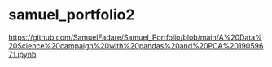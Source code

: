 # samuel_portfolio2

https://github.com/SamuelFadare/Samuel_Portfolio/blob/main/A%20Data%20Science%20campaign%20with%20pandas%20and%20PCA%2019059671.ipynb
